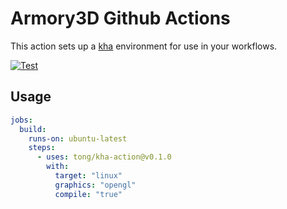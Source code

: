 
# Armory3D Github Actions

This action sets up a [kha](https://github.com/Kode/Kha) environment for use in your workflows.

[![Test](https://github.com/tong/kha-action/actions/workflows/test.yml/badge.svg)](https://github.com/tong/kha-action/actions/workflows/test.yml)

## Usage

```yaml
jobs:
  build:
    runs-on: ubuntu-latest
    steps:
      - uses: tong/kha-action@v0.1.0
        with:
          target: "linux"
          graphics: "opengl"
          compile: "true"
```